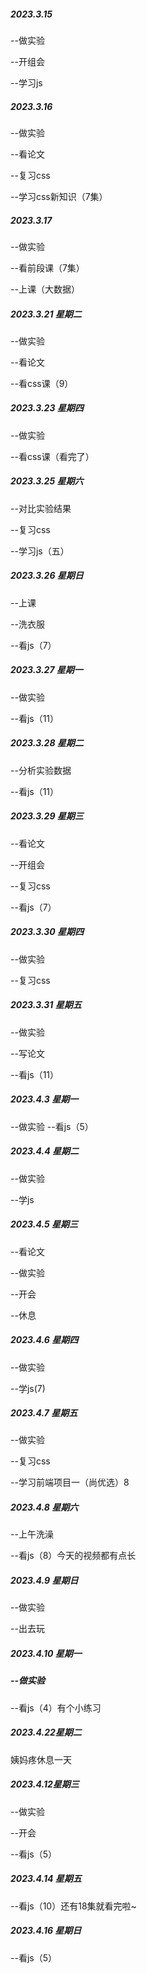 ##### 2023.3.15

--做实验

--开组会

--学习js

##### 2023.3.16

--做实验

--看论文

--复习css

--学习css新知识（7集）

##### 2023.3.17

--做实验

--看前段课（7集）

--上课（大数据）

##### 2023.3.21 星期二

--做实验

--看论文

--看css课（9）

##### 2023.3.23 星期四

--做实验

--看css课（看完了）

##### 2023.3.25 星期六

--对比实验结果

--复习css

--学习js（五）

##### 2023.3.26 星期日

--上课

--洗衣服

--看js（7）

##### 2023.3.27 星期一

--做实验

--看js（11）

##### 2023.3.28 星期二

--分析实验数据

--看js（11）

##### 2023.3.29 星期三

--看论文

--开组会

--复习css

--看js（7）

##### 2023.3.30 星期四

--做实验

--复习css

##### 2023.3.31 星期五

--做实验

--写论文

--看js（11）

##### 2023.4.3 星期一
--做实验
--看js（5）

##### 2023.4.4 星期二

--做实验

--学js

##### 2023.4.5 星期三

--看论文

--做实验

--开会

--休息

##### 2023.4.6 星期四

--做实验

--学js(7)

##### 2023.4.7 星期五

--做实验

--复习css

--学习前端项目一（尚优选）8

##### 2023.4.8 星期六

--上午洗澡

--看js（8）今天的视频都有点长

##### 2023.4.9 星期日

--做实验

--出去玩

##### 2023.4.10 星期一

##### --做实验

--看js（4）有个小练习

##### 2023.4.22星期二

姨妈疼休息一天

##### 2023.4.12星期三

--做实验

--开会

--看js（5）

##### 2023.4.14 星期五

--看js（10）还有18集就看完啦~

##### 2023.4.16 星期日

--看js（5）